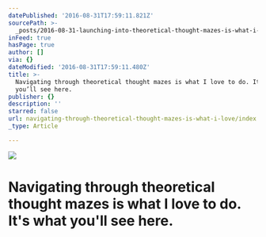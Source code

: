```yaml
---
datePublished: '2016-08-31T17:59:11.821Z'
sourcePath: >-
  _posts/2016-08-31-launching-into-theoretical-thought-mazes-is-what-i-love-to-d.md
inFeed: true
hasPage: true
author: []
via: {}
dateModified: '2016-08-31T17:59:11.480Z'
title: >-
  Navigating through theoretical thought mazes is what I love to do. It’s what
  you’ll see here.
publisher: {}
description: ''
starred: false
url: navigating-through-theoretical-thought-mazes-is-what-i-love/index.html
_type: Article

---
```

![](https://the-grid-user-content.s3-us-west-2.amazonaws.com/7959e9cb-bed2-4cbf-9172-16f7fcefb82a.jpg)

# Navigating through theoretical thought mazes is what I love to do. It's what you'll see here.